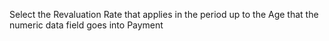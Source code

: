 Select the Revaluation Rate that applies in the period up to the Age
that the numeric data field goes into Payment
